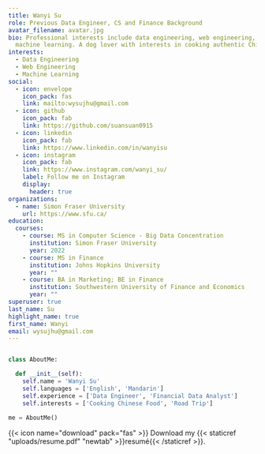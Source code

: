```yaml
---
title: Wanyi Su
role: Previous Data Engineer, CS and Finance Background
avatar_filename: avatar.jpg
bio: Professional interests include data engineering, web engineering, and
  machine learning. A dog lover with interests in cooking authentic Chinese food and capturing snapshots of life and nature in daily life.
interests:
  - Data Engineering
  - Web Engineering
  - Machine Learning
social:
  - icon: envelope
    icon_pack: fas
    link: mailto:wysujhu@gmail.com
  - icon: github
    icon_pack: fab
    link: https://github.com/suansuan0915
  - icon: linkedin
    icon_pack: fab
    link: https://www.linkedin.com/in/wanyisu
  - icon: instagram
    icon_pack: fab
    link: https://www.instagram.com/wanyi_su/
    label: Follow me on Instagram
    display:
      header: true
organizations:
  - name: Simon Fraser University
    url: https://www.sfu.ca/
education:
  courses:
    - course: MS in Computer Science - Big Data Concentration
      institution: Simon Fraser University
      year: 2022
    - course: MS in Finance
      institution: Johns Hopkins University
      year: ""
    - course: BA in Marketing; BE in Finance
      institution: Southwestern University of Finance and Economics
      year: ""
superuser: true
last_name: Su
highlight_name: true
first_name: Wanyi
email: wysujhu@gmail.com
---
```

```python

class AboutMe:

  def __init__(self):
    self.name = 'Wanyi Su'
    self.languages = ['English', 'Mandarin']
    self.experience = ['Data Engineer', 'Financial Data Analyst']
    self.interests = ['Cooking Chinese Food', 'Road Trip']
    
me = AboutMe()

```


{{< icon name="download" pack="fas" >}} Download my {{< staticref "uploads/resume.pdf" "newtab" >}}resumé{{< /staticref >}}.
